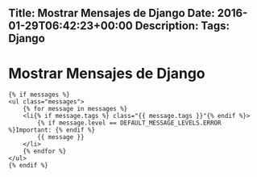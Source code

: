 Title: Mostrar Mensajes de Django
Date: 2016-01-29T06:42:23+00:00
Description: 
Tags: Django
---
# Mostrar Mensajes de Django

```
{% if messages %}
<ul class="messages">
    {% for message in messages %}
    <li{% if message.tags %} class="{{ message.tags }}"{% endif %}>
        {% if message.level == DEFAULT_MESSAGE_LEVELS.ERROR %}Important: {% endif %}
        {{ message }}
    </li>
    {% endfor %}
</ul>
{% endif %}
```